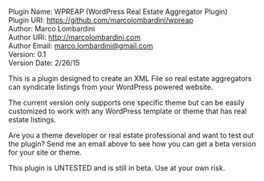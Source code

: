 Plugin Name: WPREAP (WordPress Real Estate Aggregator Plugin)             
Plugin URI: https://github.com/marcolombardini/wpreap     
Author: Marco Lombardini     
Author URI: http://marcolombardini.com     
Author Email: marco.lombardini@gmail.com    
Version: 0.1    
Version Date: 2/26/15    

This is a plugin designed to create an XML File so real estate aggregators can syndicate listings from your WordPress powered website.     

The current version only supports one specific theme but can be easily customized to work with any WordPress template or theme that has real estate listings.     

Are you a theme developer or real estate professional and want to test out the plugin? Send me an email above to see how you can get a beta version for your site or theme.    

This plugin is UNTESTED and is still in beta. Use at your own risk. 

